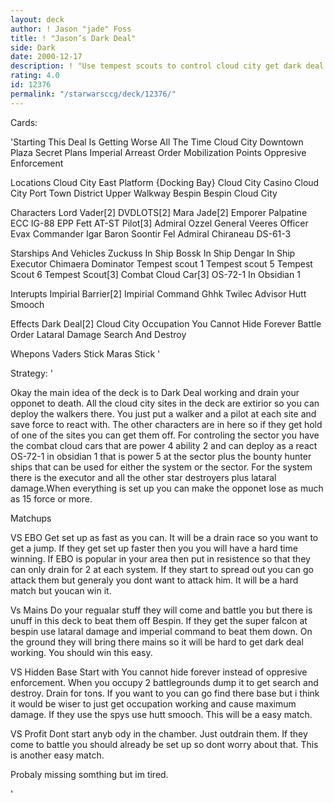 ```yaml
---
layout: deck
author: ! Jason "jade" Foss
title: ! "Jason’s Dark Deal"
side: Dark
date: 2000-12-17
description: ! "Use tempest scouts to control cloud city get dark deal working and drain the opponet to death."
rating: 4.0
id: 12376
permalink: "/starwarsccg/deck/12376/"
---
```

Cards: 

'Starting
This Deal Is Getting Worse All The Time
Cloud City Downtown Plaza
Secret Plans
Imperial Arreast Order
Mobilization Points
Oppresive Enforcement

Locations
Cloud City East Platform {Docking Bay}
Cloud City Casino
Cloud City Port Town District
Upper Walkway
Bespin
Bespin Cloud City

Characters
Lord Vader[2]
DVDLOTS[2]
Mara Jade[2]
Emporer Palpatine
ECC IG-88
EPP Fett
AT-ST Pilot[3]
Admiral Ozzel
General Veeres
Officer Evax
Commander Igar
Baron Soontir Fel
Admiral Chiraneau
DS-61-3

Starships And Vehicles
Zuckuss In Ship
Bossk In Ship
Dengar In Ship
Executor
Chimaera
Dominator
Tempest scout 1
Tempest scout 5
Tempest Scout 6
Tempest Scout[3]
Combat Cloud Car[3]
OS-72-1 In Obsidian 1

Interupts
Impirial Barrier[2]
Impirial Command
Ghhk
Twilec Advisor
Hutt Smooch

Effects
Dark Deal[2]
Cloud City Occupation
You Cannot Hide Forever
Battle Order
Lataral Damage
Search And Destroy

Whepons
Vaders Stick
Maras Stick '

Strategy: '

Okay the main idea of the deck is to Dark Deal working and drain your opponet to death. All the cloud city sites in the deck are extirior so you can deploy the walkers there. You just put a walker and a pilot at each site and save force to react with. The other characters are in here so if they get hold of one of the sites you can get them off. For controling the sector you have the combat cloud cars that are power 4 ability 2 and can deploy as a react OS-72-1 in obsidian 1 that is power 5 at the sector plus the bounty hunter ships that can be used for either the system or the sector. For the system there is the executor and all the other star destroyers plus lataral damage.When everything is set up you can make the opponet lose as much as 15 force or more.

Matchups

VS EBO
Get set up as fast as you can. It will be a drain race so you want to get a jump. If they get set up faster then you you will have a hard time winning. If EBO is popular in your area then put in resistence so that they can only drain for 2 at each system. If they start to spread out you can go attack them but generaly you dont want to attack him. It will be a hard match but youcan win it.

Vs Mains
Do your regualar stuff they will come and battle you but there is unuff in this deck to beat them off Bespin. If they get the super falcon at bespin use lataral damage and imperial command to beat them down. On the ground they will bring there mains so it will be hard to get dark deal working. You should win this easy.

VS Hidden Base
Start with You cannot hide forever instead of oppresive enforcement. When you occupy 2 battlegrounds dump it to get search and destroy. Drain for tons. If you want to you can go find there base but i think it would be wiser to just get occupation working and cause maximum damage. If they use the spys use hutt smooch. This will be a easy match.

VS Profit
Dont start anyb ody in the chamber. Just outdrain them. If they come to battle you should already be set up so dont worry about that. This is another easy match.


Probaly missing somthing but im tired.









'
